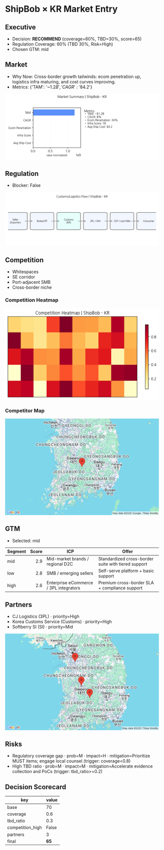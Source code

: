# ShipBob × KR Market Entry
## Executive
- Decision: **RECOMMEND** (coverage=60%, TBD=30%, score=65)
- Regulation Coverage: 60% (TBD 30%, Risk=High)
- Chosen GTM: mid

## Market
- Why Now: Cross-border growth tailwinds: ecom penetration up, logistics infra maturing, and cost curves improving.
- Metrics: {'TAM': '~$1.2B', 'CAGR': '8%', 'Ecom Penetration': '34%', 'Infra Score': '78', 'Avg Ship Cost': '$4.2'}

![](01_market_summary_ShipBob_KR.png)


## Regulation
- Blocker: False

![](02_customs_flow_ShipBob_KR.png)


## Competition
- Whitespaces
- SE corridor
- Port-adjacent SMB
- Cross-border niche


### Competition Heatmap
![](03_competition_heatmap_ShipBob_KR.png)


### Competitor Map
![](map_ShipBob_KR.png)


## GTM
- Selected: mid

| Segment | Score | ICP | Offer |
|---|---:|---|---|
| mid | 2.9 | Mid-market brands / regional D2C | Standardized cross-border suite with tiered support |
| low | 2.8 | SMB / emerging sellers | Self-serve platform + basic support |
| high | 2.6 | Enterprise eCommerce / 3PL integrators | Premium cross-border SLA + compliance support |


## Partners
- CJ Logistics (3PL) · priority=High
- Korea Customs Service (Customs) · priority=High
- Softberry SI (SI) · priority=Mid


![](04_partner_map_ShipBob_KR.png)


## Risks
- Regulatory coverage gap · prob=M · impact=H · mitigation=Prioritize MUST items; engage local counsel (trigger: coverage<0.8)
- High TBD ratio · prob=M · impact=M · mitigation=Accelerate evidence collection and PoCs (trigger: tbd_ratio>=0.2)


## Decision Scorecard
| key | value |
|---|---|
| base | 70 |
| coverage | 0.6 |
| tbd_ratio | 0.3 |
| competition_high | False |
| partners | 3 |
| final | **65** |
